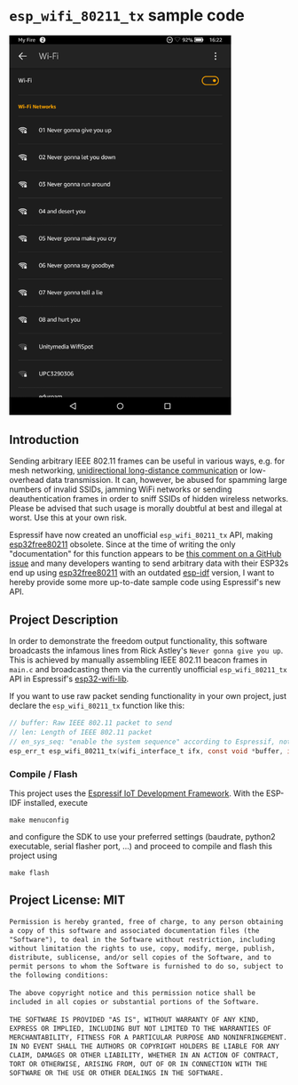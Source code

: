 # `esp_wifi_80211_tx` sample code
<img src="rickroll.png" alt="Rickrolling with WiFi Networks" width="400px"/>

## Introduction
Sending arbitrary IEEE 802.11 frames can be useful in various ways, e.g. for mesh networking, [unidirectional long-distance communication](https://www.youtube.com/watch?v=tBfa4yk5TdU) or low-overhead data transmission. It can, however, be abused for spamming large numbers of invalid SSIDs, jamming WiFi networks or sending deauthentication frames in order to sniff SSIDs of hidden wireless networks. Please be advised that such usage is morally doubtful at best and illegal at worst. Use this at your own risk.

Espressif have now created an unofficial `esp_wifi_80211_tx` API, making [esp32free80211](https://github.com/Jeija/esp32free80211) obsolete. Since at the time of writing the only "documentation" for this function appears to be [this comment on a GitHub issue](https://github.com/espressif/esp-idf/issues/677#issuecomment-316315231) and many developers wanting to send arbitrary data with their ESP32s end up using [esp32free80211](https://github.com/Jeija/esp32free80211) with an outdated [esp-idf](https://github.com/espressif/esp-idf) version, I want to hereby provide some more up-to-date sample code using Espressif's new API.

## Project Description
In order to demonstrate the freedom output functionality, this software broadcasts the infamous lines from Rick Astley's `Never gonna give you up`. This is achieved by manually assembling IEEE 802.11 beacon frames in `main.c` and broadcasting them via the currently unofficial `esp_wifi_80211_tx` API in Espressif's [esp32-wifi-lib](https://github.com/espressif/esp32-wifi-lib).

If you want to use raw packet sending functionality in your own project, just declare the `esp_wifi_80211_tx` function like this:
```C
// buffer: Raw IEEE 802.11 packet to send
// len: Length of IEEE 802.11 packet
// en_sys_seq: "enable the system sequence" according to Espressif, not sure what this means
esp_err_t esp_wifi_80211_tx(wifi_interface_t ifx, const void *buffer, int len, bool en_sys_seq);
```

### Compile / Flash
This project uses the [Espressif IoT Development Framework](https://github.com/espressif/esp-idf). With the ESP-IDF installed, execute
```
make menuconfig
```
and configure the SDK to use your preferred settings (baudrate, python2 executable, serial flasher port, …) and proceed to compile and flash this project using
```
make flash
```

## Project License: MIT
```
Permission is hereby granted, free of charge, to any person obtaining a copy of this software and associated documentation files (the "Software"), to deal in the Software without restriction, including without limitation the rights to use, copy, modify, merge, publish, distribute, sublicense, and/or sell copies of the Software, and to permit persons to whom the Software is furnished to do so, subject to the following conditions:

The above copyright notice and this permission notice shall be included in all copies or substantial portions of the Software.

THE SOFTWARE IS PROVIDED "AS IS", WITHOUT WARRANTY OF ANY KIND, EXPRESS OR IMPLIED, INCLUDING BUT NOT LIMITED TO THE WARRANTIES OF MERCHANTABILITY, FITNESS FOR A PARTICULAR PURPOSE AND NONINFRINGEMENT. IN NO EVENT SHALL THE AUTHORS OR COPYRIGHT HOLDERS BE LIABLE FOR ANY CLAIM, DAMAGES OR OTHER LIABILITY, WHETHER IN AN ACTION OF CONTRACT, TORT OR OTHERWISE, ARISING FROM, OUT OF OR IN CONNECTION WITH THE SOFTWARE OR THE USE OR OTHER DEALINGS IN THE SOFTWARE.
```
